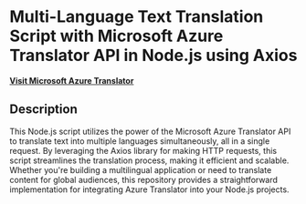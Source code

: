 # Multi-Language Text Translation Script with Microsoft Azure Translator API in Node.js using Axios

**[Visit Microsoft Azure Translator](https://azure.microsoft.com/en-us/products/ai-services/ai-translator)**

## Description

This Node.js script utilizes the power of the Microsoft Azure Translator API to translate text into multiple languages simultaneously, all in a single request. By leveraging the Axios library for making HTTP requests, this script streamlines the translation process, making it efficient and scalable. Whether you're building a multilingual application or need to translate content for global audiences, this repository provides a straightforward implementation for integrating Azure Translator into your Node.js projects.
